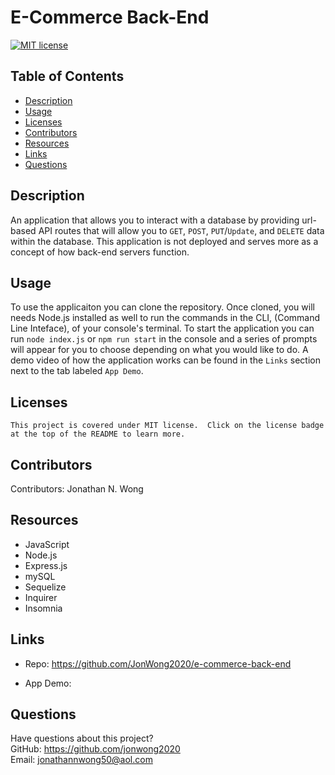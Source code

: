# E-Commerce Back-End

  [![MIT license](https://img.shields.io/badge/License-MIT-green.svg)](https://lbesson.mit-license.org/)
  
  ## Table of Contents
  * [Description](#description)
  * [Usage](#usage)
  * [Licenses](#licenses)
  * [Contributors](#contributors)
  * [Resources](#resources)
  * [Links](#links)
  * [Questions](#questions)
  
  ## Description
  An application that allows you to interact with a database by providing url-based API routes that will allow you to `GET`, `POST`, `PUT`/`Update`, and `DELETE` data within the database.  This application is not deployed and serves more as a concept of how back-end servers function.
  
  ## Usage
  To use the applicaiton you can clone the repository.  Once cloned, you will needs Node.js installed as well to run the commands in the CLI, (Command Line Inteface), of your console's terminal.  To start the application you can run `node index.js` or `npm run start` in the console and a series of prompts will appear for you to choose depending on what you would like to do.  A demo video of how the application works can be found in the `Links` section next to the tab labeled `App Demo`.
  
  ## Licenses
    This project is covered under MIT license.  Click on the license badge at the top of the README to learn more.
  
  ## Contributors
  Contributors:  Jonathan N. Wong
  
  ## Resources

  * JavaScript
  * Node.js
  * Express.js
  * mySQL
  * Sequelize
  * Inquirer
  * Insomnia
  
  ## Links 
  
  * Repo:  https://github.com/JonWong2020/e-commerce-back-end

  * App Demo: 

  ## Questions
  Have questions about this project?  
  GitHub: https://github.com/jonwong2020  
  Email: jonathannwong50@aol.com
  
  
